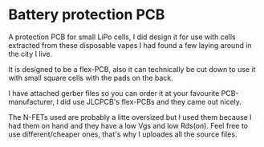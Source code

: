 # Battery protection PCB
A protection PCB for small LiPo cells, I did design it for use with cells extracted from these disposable vapes I had found a few laying around in the city I live.

It is designed to be a flex-PCB, also it can technically be cut down to use it with small square cells with the pads  on the back.

I have attached gerber files so you can order it at your favourite PCB-manufacturer, I did use JLCPCB's flex-PCBs and they came out nicely.

The N-FETs used are probably a litte oversized but I used them because I had them on hand and they have a low Vgs and low Rds(on). Feel free to use different/cheaper ones, that's why I uploades all the source files.
